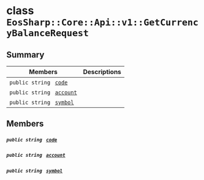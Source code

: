 # class `EosSharp::Core::Api::v1::GetCurrencyBalanceRequest` 

## Summary

 Members                                | Descriptions                                
----------------------------------------|---------------------------------------------
`public string ` [`code`](#class_eos_sharp_1_1_core_1_1_api_1_1v1_1_1_get_currency_balance_request_1abbc0a016a8f13d797228d020eb94a769) | 
`public string ` [`account`](#class_eos_sharp_1_1_core_1_1_api_1_1v1_1_1_get_currency_balance_request_1a8f9c0d647ef876644b1ab203b07ec631) | 
`public string ` [`symbol`](#class_eos_sharp_1_1_core_1_1_api_1_1v1_1_1_get_currency_balance_request_1aa0183fad0a4c5c8a30c8fdc7b81a1279) | 

## Members

##### `public string ` [`code`](#class_eos_sharp_1_1_core_1_1_api_1_1v1_1_1_get_currency_balance_request_1abbc0a016a8f13d797228d020eb94a769) 

##### `public string ` [`account`](#class_eos_sharp_1_1_core_1_1_api_1_1v1_1_1_get_currency_balance_request_1a8f9c0d647ef876644b1ab203b07ec631) 

##### `public string ` [`symbol`](#class_eos_sharp_1_1_core_1_1_api_1_1v1_1_1_get_currency_balance_request_1aa0183fad0a4c5c8a30c8fdc7b81a1279) 

